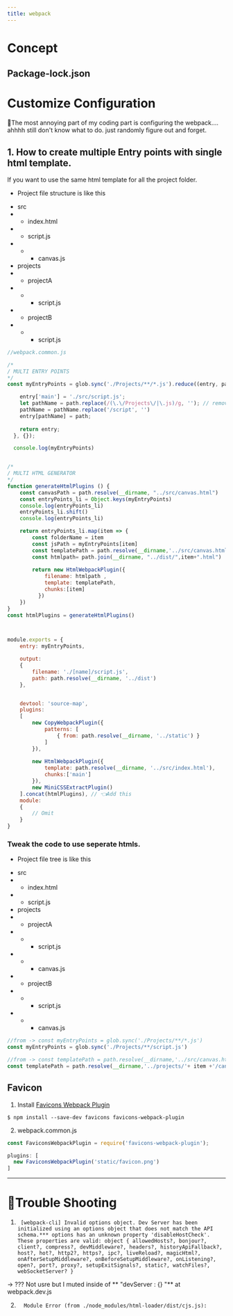 ```yaml
---
title: webpack
---
```




# Concept
## Package-lock.json





# Customize Configuration
🤦The most annoying part of my coding part is configuring the webpack.... ahhhh still don't know what to do. just randomly figure out and forget.

## 1. How to create multiple Entry points with single html template.
If you want to use the same html template for all the project folder.
* Project file structure is like this
- src
- - index.html
- - script.js
- - - canvas.js 
- projects
- - projectA
- - - script.js
- - projectB
- - - script.js 

```js
//webpack.common.js

/*
/ MULTI ENTRY POINTS
*/
const myEntryPoints = glob.sync('./Projects/**/*.js').reduce((entry, path) => {

    entry['main'] = './src/script.js';
    let pathName = path.replace(/(\.\/Projects\/|\.js)/g, ''); // remove `./src/`, `.js`
    pathName = pathName.replace('/script', '')
    entry[pathName] = path;
    
    return entry;
  }, {});

  console.log(myEntryPoints)


/*
/ MULTI HTML GENERATOR
*/
function generateHtmlPlugins () {
    const canvasPath = path.resolve(__dirname, "../src/canvas.html")
    const entryPoints_li = Object.keys(myEntryPoints)
    console.log(entryPoints_li)
    entryPoints_li.shift()
    console.log(entryPoints_li)

    return entryPoints_li.map(item => {
        const folderName = item
        const jsPath = myEntryPoints[item]
        const templatePath = path.resolve(__dirname,'../src/canvas.html' )
        const htmlpath= path.join(__dirname, "../dist/",item+".html")
        
        return new HtmlWebpackPlugin({
            filename: htmlpath , 
            template: templatePath,
            chunks:[item]
          })
    })
}
const htmlPlugins = generateHtmlPlugins()

```

```js


module.exports = {
    entry: myEntryPoints, 

    output:
    {
        filename: './[name]/script.js',
        path: path.resolve(__dirname, '../dist')
    },


    devtool: 'source-map',
    plugins:
    [
        new CopyWebpackPlugin({
            patterns: [
                { from: path.resolve(__dirname, '../static') }
            ]
        }),
        
        new HtmlWebpackPlugin({
            template: path.resolve(__dirname, '../src/index.html'),
            chunks:['main']
        }),
        new MiniCSSExtractPlugin()
    ].concat(htmlPlugins), // 👈Add this
	module:
	{
		// Omit
	}
}

```

### Tweak the code to use seperate htmls.
* Project file tree is like this
- src
- - index.html
- - script.js
- projects
- - projectA
- - - script.js
- - - canvas.js 
- - projectB
- - - script.js 
- - -  canvas.js 

```js
//from -> const myEntryPoints = glob.sync('./Projects/**/*.js')
const myEntryPoints = glob.sync('./Projects/**/script.js')

//from -> const templatePath = path.resolve(__dirname,'../src/canvas.html' )
const templatePath = path.resolve(__dirname,'../projects/'+ item +'/canvas.html' )
```


## Favicon
1. Install [Favicons Webpack Plugin](https://www.npmjs.com/package/favicons-webpack-plugin)
```shell
$ npm install --save-dev favicons favicons-webpack-plugin

```

2. webpack.common.js
```js
const FaviconsWebpackPlugin = require('favicons-webpack-plugin');

plugins: [
  new FaviconsWebpackPlugin('static/favicon.png')
]
```

---

#  👷‍Trouble Shooting
1.  ` [webpack-cli] Invalid options object. Dev Server has been initialized using an options object that does not match the API schema.*** options has an unknown property 'disableHostCheck'. These properties are valid:
   object { allowedHosts?, bonjour?, client?, compress?, devMiddleware?, headers?, historyApiFallback?, host?, hot?, http2?, https?, ipc?, liveReload?, magicHtml?, onAfterSetupMiddleware?, onBeforeSetupMiddleware?, onListening?, open?, port?, proxy?, setupExitSignals?, static?, watchFiles?, webSocketServer? }`
   
   -> ??? Not usre but I muted inside of ** "devServer : {} "** at webpack.dev.js
   
   
   
   
2. `  Module Error (from ./node_modules/html-loader/dist/cjs.js):`